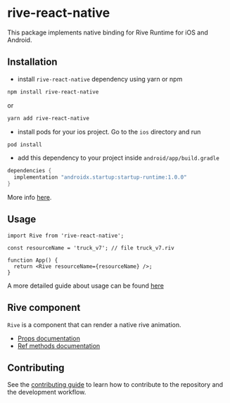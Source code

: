 # rive-react-native

This package implements native binding for Rive Runtime for iOS and Android.

## Installation

- install `rive-react-native` dependency using yarn or npm

```sh
npm install rive-react-native
```

or

```sh
yarn add rive-react-native
```

- install pods for your ios project. Go to the `ios` directory and run

```sh
pod install
```

- add this dependency to your project inside `android/app/build.gradle`

```groovy
dependencies {
  implementation "androidx.startup:startup-runtime:1.0.0"
}
```

More info [here](https://github.com/rive-app/rive-android#manually-initializing-rive).

## Usage

```tsx
import Rive from 'rive-react-native';

const resourceName = 'truck_v7'; // file truck_v7.riv

function App() {
  return <Rive resourceName={resourceName} />;
}
```

A more detailed guide about usage can be found [here](./docs/usage-guide.md)

## Rive component

`Rive` is a component that can render a native rive animation.

- [Props documentation](./docs/rive-react-native-reference.md#props)
- [Ref methods documentation](./docs/rive-react-native-reference.md#ref-methods)

## Contributing

See the [contributing guide](CONTRIBUTING.md) to learn how to contribute to the repository and the development workflow.
